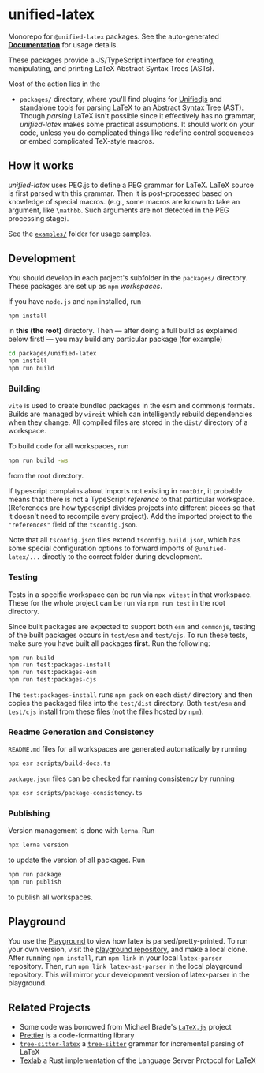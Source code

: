 # unified-latex

Monorepo for `@unified-latex` packages. See the auto-generated [**Documentation**](https://siefkenj.github.io/unified-latex) for usage details.

These packages provide a JS/TypeScript interface for creating, manipulating, and printing LaTeX Abstract Syntax Trees (ASTs).

Most of the action lies in the

-   `packages/`
    directory, where you'll find plugins for [Unifiedjs](https://unifiedjs.com/) and standalone tools for parsing
    LaTeX to an Abstract Syntax Tree (AST). Though _parsing_ LaTeX isn't possible
    since it effectively has no grammar, _unified-latex_ makes some
    practical assumptions. It should work on your code, unless you do complicated things like redefine control sequences
    or embed complicated TeX-style macros.

## How it works

_unified-latex_ uses PEG.js to define a PEG grammar for LaTeX.
LaTeX source is first parsed with this grammar. Then it is post-processed
based on knowledge of special macros. (e.g., some macros are known to take
an argument, like `\mathbb`. Such arguments are not detected in the PEG
processing stage).

See the [`examples/`](https://github.com/siefkenj/unified-latex/tree/main/examples) folder for usage samples.

## Development

You should develop in each project's subfolder in the `packages/` directory.
These packages are set up as `npm` _workspaces_.

If you have `node.js` and `npm` installed, run

```sh
npm install
```

in **this \(the root\)** directory. Then — after doing a full build as explained below first! — you may build any particular package \(for example\)

```sh
cd packages/unified-latex
npm install
npm run build
```

### Building

`vite` is used to create bundled packages in the esm and commonjs formats. Builds are managed by `wireit` which can intelligently rebuild dependencies when they change. All compiled files are stored in the `dist/` directory of a workspace.

To build code for all workspaces, run

```sh
npm run build -ws
```

from the root directory.

If typescript complains about imports not existing in `rootDir`, it probably means that there is not a TypeScript _reference_ to that
particular workspace. (References are how typescript divides projects into different pieces so that it doesn't need to recompile every project).
Add the imported project to the `"references"` field of the `tsconfig.json`.

Note that all `tsconfig.json` files extend `tsconfig.build.json`, which has some special configuration options to forward imports of `@unified-latex/...`
directly to the correct folder during development.

### Testing

Tests in a specific workspace can be run via `npx vitest` in that workspace. These for the whole project can be run via `npm run test` in the
root directory.

Since built packages are expected to support both `esm` and `commonjs`, testing of the built packages occurs in `test/esm` and `test/cjs`. To run these tests, make sure you have built all packages **first**. Run the following:

```bash
npm run build
npm run test:packages-install
npm run test:packages-esm
npm run test:packages-cjs
```

The `test:packages-install` runs `npm pack` on each `dist/` directory and then copies the packaged files into the `test/dist` directory. Both `test/esm` and `test/cjs` install from these files (not the files hosted by `npm`).

### Readme Generation and Consistency

`README.md` files for all workspaces are generated automatically by running

```sh
npx esr scripts/build-docs.ts
```

`package.json` files can be checked for naming consistency by running

```sh
npx esr scripts/package-consistency.ts
```

### Publishing

Version management is done with `lerna`. Run

```sh
npx lerna version
```

to update the version of all packages. Run

```sh
npm run package
npm run publish
```

to publish all workspaces.

## Playground

You use the [Playground](https://siefkenj.github.io/latex-parser-playground) to view
how latex is parsed/pretty-printed. To run your own version, visit the [playground repository](https://github.com/siefkenj/latex-parser-playground),
and make a local clone. After running `npm install`, run `npm link` in your local `latex-parser` repository. Then, run `npm link latex-ast-parser`
in the local playground repository. This will mirror your development version of latex-parser in the playground.

## Related Projects

-   Some code was borrowed from Michael Brade's [`LaTeX.js`](https://github.com/michael-brade/LaTeX.js) project
-   [Prettier](https://prettier.io/) is a code-formatting library
-   [`tree-sitter-latex`](https://github.com/latex-lsp/tree-sitter-latex) a [`tree-sitter`](https://github.com/tree-sitter/tree-sitter) grammar for incremental parsing of LaTeX
-   [Texlab](https://github.com/latex-lsp/texlab) a Rust implementation of the Language Server Protocol for LaTeX
